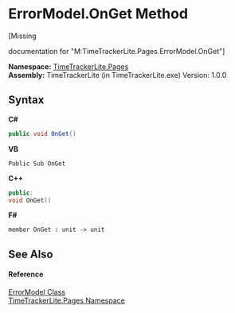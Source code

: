 # ErrorModel.OnGet Method 
 

\[Missing <summary> documentation for "M:TimeTrackerLite.Pages.ErrorModel.OnGet"\]

**Namespace:**&nbsp;<a href="be72919d-3e91-d5db-2c88-41279e953f1c">TimeTrackerLite.Pages</a><br />**Assembly:**&nbsp;TimeTrackerLite (in TimeTrackerLite.exe) Version: 1.0.0

## Syntax

**C#**<br />
``` C#
public void OnGet()
```

**VB**<br />
``` VB
Public Sub OnGet
```

**C++**<br />
``` C++
public:
void OnGet()
```

**F#**<br />
``` F#
member OnGet : unit -> unit 

```


## See Also


#### Reference
<a href="e880ddaf-8452-5024-9ccc-b43250dbd15b">ErrorModel Class</a><br /><a href="be72919d-3e91-d5db-2c88-41279e953f1c">TimeTrackerLite.Pages Namespace</a><br />